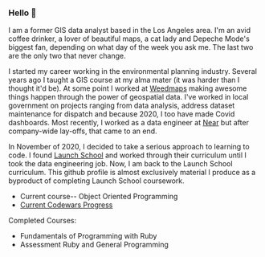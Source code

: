 ### Hello 👋

I am a former GIS data analyst based in the Los Angeles area. I'm an avid coffee drinker, a lover of beautiful maps, a cat lady and Depeche Mode's biggest fan, depending on what day of the week you ask me. The last two are the only two that never change.

I started my career working in the environmental planning industry. Several years ago I taught a GIS course at my alma mater (it was harder than I thought it'd be). At some point I worked at [Weedmaps](https://weedmaps.com/) making awesome things happen through the power of geospatial data. I've worked in local government on projects ranging from data analysis, address dataset maintenance for dispatch and because 2020, I too have made Covid dashboards. Most recently, I worked as a data engineer at [Near](https://near.com/) but after company-wide lay-offs, that came to an end. 

In November of 2020, I decided to take a serious approach to learning to code. I found [Launch School](https://launchschool.com/mastery) and worked through their curriculum until I took the data engineering job. Now, I am back to the Launch School curriculum. This github profile is almost exclusively material I produce as a byproduct of completing Launch School coursework.
  
  

  - Current course-- Object Oriented Programming
  - [Current Codewars Progress](https://www.codewars.com/users/iselasoria/badges/small)
  
Completed Courses: 
- Fundamentals of Programming with Ruby
- Assessment Ruby and General Programming
<!--
**iselasoria/iselasoria** is a ✨ _special_ ✨ repository because its `README.md` (this file) appears on your GitHub profile.

Here are some ideas to get you started:

- 🔭 I’m currently working on ...
- 🌱 I’m currently learning ...
- 👯 I’m looking to collaborate on ...
- 🤔 I’m looking for help with ...
- 💬 Ask me about ...
- 📫 How to reach me: ...
- 😄 Pronouns: ...
- ⚡ Fun fact: ...
-->
